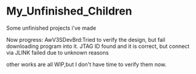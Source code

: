 # My_Unfinished_Children

Some unfinished projects i've made 

Now progress:
AwV3SDevBrd:Tried to verify the design, but fail downloading program into it. JTAG ID found and it is correct, but connect via JLINK failed due to unknown reasons

other works are all WIP,but I don't have time to verify them now.
